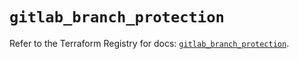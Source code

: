 # `gitlab_branch_protection`

Refer to the Terraform Registry for docs: [`gitlab_branch_protection`](https://registry.terraform.io/providers/gitlabhq/gitlab/18.1.0/docs/resources/branch_protection).
